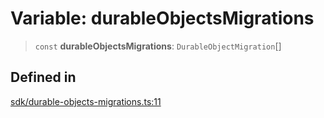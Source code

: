 # Variable: durableObjectsMigrations

> `const` **durableObjectsMigrations**: `DurableObjectMigration`[]

## Defined in

[sdk/durable-objects-migrations.ts:11](https://github.com/andreisergiu98/baeta/blob/e352a1ec749c5b23df693f5f8373ac0b75347349/packages/subscriptions-cloudflare/sdk/durable-objects-migrations.ts#L11)
